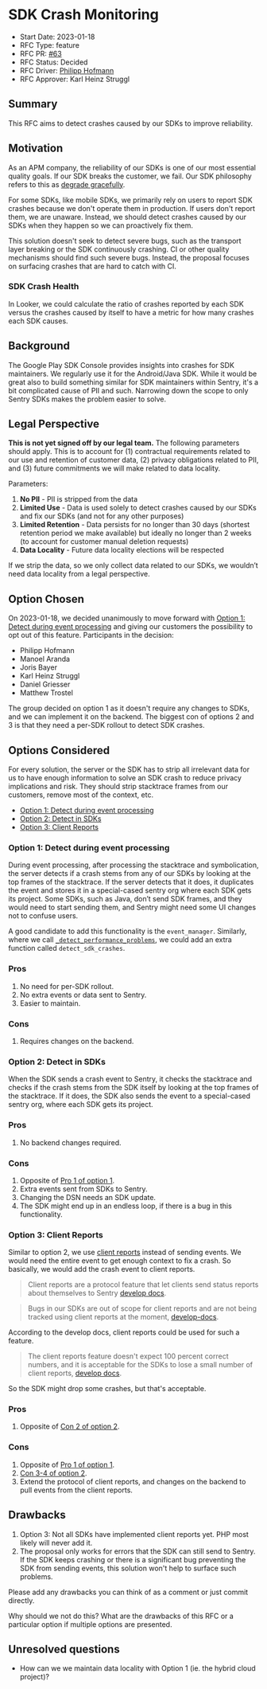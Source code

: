 # SDK Crash Monitoring

- Start Date: 2023-01-18
- RFC Type: feature
- RFC PR: [#63](https://github.com/getsentry/rfcs/pull/63)
- RFC Status: Decided
- RFC Driver: [Philipp Hofmann](https://github.com/philipphofmann)
- RFC Approver: Karl Heinz Struggl

## Summary

This RFC aims to detect crashes caused by our SDKs to improve reliability.

## Motivation

As an APM company, the reliability of our SDKs is one of our most essential quality goals. If our SDK breaks the customer, we fail. Our SDK philosophy refers to this as [degrade gracefully](https://develop.sentry.dev/sdk/philosophy/#degrade-gracefully).

For some SDKs, like mobile SDKs, we primarily rely on users to report  SDK crashes because we don't operate them in production. If users don't report them, we are unaware. Instead, we should detect crashes caused by our SDKs when they happen so we can proactively fix them.

This solution doesn't seek to detect severe bugs, such as the transport layer breaking or the SDK continuously crashing. CI or other quality mechanisms should find such severe bugs. Instead, the proposal focuses on surfacing crashes that are hard to catch with CI.

### SDK Crash Health

In Looker, we could calculate the ratio of crashes reported by each SDK versus the crashes caused by itself to have a metric for how many crashes each SDK causes.

## Background

The Google Play SDK Console provides insights into crashes for SDK maintainers. We regularly use it for the Android/Java SDK. While it would be great also to build something similar for SDK maintainers within Sentry, it's a bit complicated cause of PII and such. Narrowing down the scope to only Sentry SDKs makes the problem easier to solve.

## Legal Perspective

__This is not yet signed off by our legal team.__ The following parameters should apply. This is to account for (1) contractual requirements related to our use and retention of customer data, (2) privacy obligations related to PII, and (3) future commitments we will make related to data locality.  

Parameters:

1. __No PII__ - PII is stripped from the data
2. __Limited Use__ - Data is used solely to detect crashes caused by our SDKs and fix our SDKs (and not for any other purposes)
3. __Limited Retention__ - Data persists for no longer than 30 days (shortest retention period we make available) but ideally no longer than 2 weeks (to account for customer manual deletion requests)
4. __Data Locality__ - Future data locality elections will be respected

If we strip the data, so we only collect data related to our SDKs, we wouldn’t need data locality from a legal perspective.

## Option Chosen

On 2023-01-18, we decided unanimously to move forward with [Option 1: Detect during event processing](#option-1) and giving our customers the possibility to opt out of this feature. Participants in the decision:

- Philipp Hofmann
- Manoel Aranda
- Joris Bayer
- Karl Heinz Struggl
- Daniel Griesser
- Matthew Trostel

The group decided on option 1 as it doesn't require any changes to SDKs, and we can implement it on the backend. The biggest con of options 2 and 3 is that they need a per-SDK rollout to detect SDK crashes.

## Options Considered

For every solution, the server or the SDK has to strip all irrelevant data for us to have enough information to solve an SDK crash to reduce privacy implications and risk. They should strip stacktrace frames from our customers, remove most of the context, etc.

- [Option 1: Detect during event processing](#option-1)
- [Option 2: Detect in SDKs](#option-2)
- [Option 3: Client Reports](#option-3)

### Option 1: Detect during event processing <a name="option-1"></a>

During event processing, after processing the stacktrace and symbolication, the server detects if a crash stems from any of our SDKs by looking at the top frames of the stacktrace. If the server detects that it does, it duplicates the event and stores it in a special-cased sentry org where each SDK gets its project. Some SDKs, such as Java,  don’t send SDK frames, and they would need to start sending them, and Sentry might need some UI changes not to confuse users.

A good candidate to add this functionality is the `event_manager`. Similarly, where we call [`_detect_performance_problems`](https://github.com/getsentry/sentry/blob/4525f70a1fb521445bbb4c9250b2e15e05b059c3/src/sentry/event_manager.py#L2461), we could add an extra function called `detect_sdk_crashes`.

### Pros <a name="option-1-pros"></a>

1. No need for per-SDK rollout.
2. No extra events or data sent to Sentry.
3. Easier to maintain.

### Cons <a name="option-1-cons"></a>

1. Requires changes on the backend.

### Option 2: Detect in SDKs <a name="option-2"></a>

When the SDK sends a crash event to Sentry, it checks the stacktrace and checks if the crash stems from the SDK itself by looking at the top frames of the stacktrace. If it does, the SDK also sends the event to a special-cased sentry org, where each SDK gets its project.

### Pros <a name="option-2-pros"></a>

1. No backend changes required.

### Cons <a name="option-2-cons"></a>

1. Opposite of [Pro 1 of option 1](#option-1-pros).
2. Extra events sent from SDKs to Sentry.
3. Changing the DSN needs an SDK update.
4. The SDK might end up in an endless loop, if there is a bug in this functionality.

### Option 3: Client Reports <a name="option-3"></a>

Similar to option 2, we use [client reports](https://develop.sentry.dev/sdk/client-reports/) instead of sending events. We would need the entire event to get enough context to fix a crash. So basically, we would add the crash event to client reports.

> Client reports are a protocol feature that let clients send status reports about themselves to Sentry [develop docs](https://develop.sentry.dev/sdk/client-reports/).

> Bugs in our SDKs are out of scope for client reports and are not being tracked using client reports at the moment, [develop-docs](https://develop.sentry.dev/sdk/client-reports/#basic-operation).

According to the develop docs, client reports could be used for such a feature.

> The client reports feature doesn't expect 100 percent correct numbers, and it is acceptable for the SDKs to lose a small number of client reports, [develop docs](https://develop.sentry.dev/sdk/client-reports/#sdk-side-recommendations).

So the SDK might drop some crashes, but  that's acceptable.

### Pros

1. Opposite of [Con 2 of option 2](#option-2-cons).

### Cons

1. Opposite of [Pro 1 of option 1](#option-1-pros).
2. [Con 3-4 of option 2](#option-2-cons).
3. Extend the protocol of client reports, and changes on the backend to pull events from the client reports.

## Drawbacks

1. Option 3: Not all SDKs have implemented client reports yet. PHP most likely will never add it.
2. The proposal only works for errors that the SDK can still send to Sentry. If the SDK keeps crashing or there is a significant bug preventing the SDK from sending events, this solution won't help to surface such problems.

Please add any drawbacks you can think of as a comment or just commit directly.

Why should we not do this? What are the drawbacks of this RFC or a particular option if
multiple options are presented.

## Unresolved questions

- How can we we maintain data locality with Option 1 (ie. the hybrid cloud project)?
